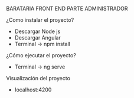 BARATARIA FRONT END PARTE ADMINISTRADOR

¿Como instalar el proyecto?
- Descargar Node js
- Descargar Angular
- Terminal -> npm install

¿Cómo ejecutar el proyecto?
- Terminal -> ng serve

Visualización del proyecto
- localhost:4200